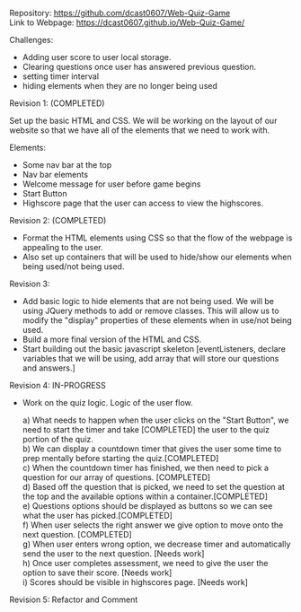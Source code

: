 Repository: https://github.com/dcast0607/Web-Quiz-Game</br>
Link to Webpage: https://dcast0607.github.io/Web-Quiz-Game/</br>

Challenges: 
- Adding user score to user local storage.
- Clearing questions once user has answered previous question. 
- setting timer interval
- hiding elements when they are no longer being used


Revision 1: (COMPLETED)

Set up the basic HTML and CSS. We will be working on the layout of our website so that we have all of the
elements that we need to work with. 

Elements: 
- Some nav bar at the top
- Nav bar elements
- Welcome message for user before game begins
- Start Button
- Highscore page that the user can access to view the highscores.

Revision 2: (COMPLETED)

- Format the HTML elements using CSS so that the flow of the webpage is appealing to the user. 
- Also set up containers that will be used to hide/show our elements when being used/not being used. 

Revision 3: 

- Add basic logic to hide elements that are not being used. We will be using JQuery methods to add or remove
classes. This will allow us to modify the "display" properties of these elements when in use/not being used. 
- Build a more final version of the HTML and CSS. 
- Start building out the basic javascript skeleton [eventListeners, declare variables that we will be using,
add array that will store our questions and answers.]

Revision 4: IN-PROGRESS

- Work on the quiz logic. Logic of the user flow. 

    a) What needs to happen when the user clicks on the "Start Button", we need to start the timer and take [COMPLETED] 
    the user to the quiz portion of the quiz. </br>
    b) We can display a countdown timer that gives the user some time to prep mentally before starting the quiz.[COMPLETED]</br>
    c) When the countdown timer has finished, we then need to pick a question for our array of questions. [COMPLETED]</br>
    d) Based off the question that is picked, we need to set the question at the top and the available options within a container.[COMPLETED]</br>
    e) Questions options should be displayed as buttons so we can see what the user has picked.[COMPLETED]</br>
    f) When user selects the right answer we give option to move onto the next question. [COMPLETED]</br>
    g) When user enters wrong option, we decrease timer and automatically send the user to the next question. [Needs work]</br>
    h) Once user completes assessment, we need to give the user the option to save their score. [Needs work]</br>
    i) Scores should be visible in highscores page. [Needs work]</br>


Revision 5: Refactor and Comment
